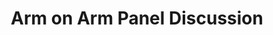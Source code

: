 ---
categories:
- bkk19
description: To Be Provided
image:
  featured: 'true'
  path: /assets/images/featured-images/bkk19/BKK19-312.png
session_attendee_num: '26'
session_id: BKK19-312
session_room: 'Keynote Room (World Ballroom BC) '
session_slot:
  end_time: '2019-04-03 16:55:00'
  start_time: '2019-04-03 16:15:00'
session_speakers: []
session_track: Arm on Arm
tag: session
tags:
- Open Source Development
title: Arm on Arm Panel Discussion
---
